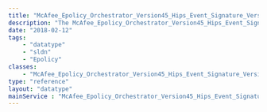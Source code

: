 ```yaml
---
title: "McAfee_Epolicy_Orchestrator_Version45_Hips_Event_Signature_Version8"
description: "The McAfee_Epolicy_Orchestrator_Version45_Hips_Event_Signature_Version8 data type contains the signature name of a rule that generated an IPS event."
date: "2018-02-12"
tags:
    - "datatype"
    - "sldn"
    - "Epolicy"
classes:
    - "McAfee_Epolicy_Orchestrator_Version45_Hips_Event_Signature_Version8"
type: "reference"
layout: "datatype"
mainService : "McAfee_Epolicy_Orchestrator_Version45_Hips_Event_Signature_Version8"
---
```

